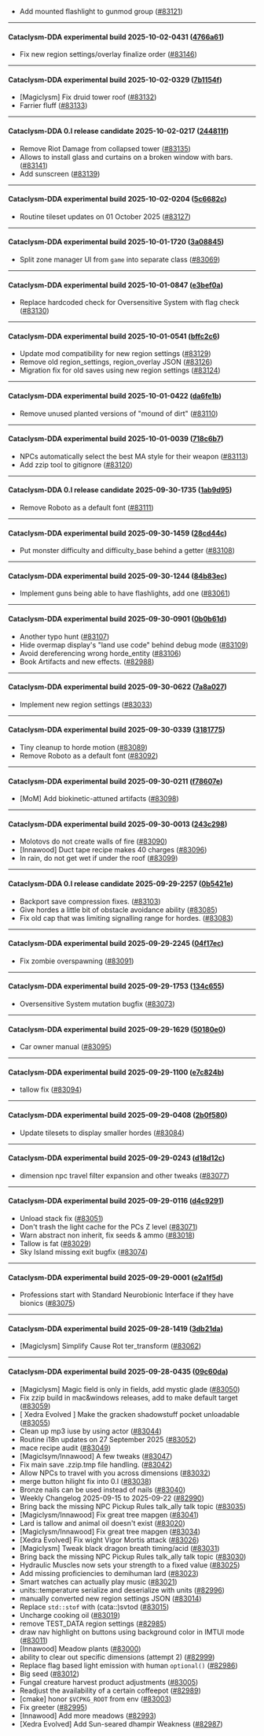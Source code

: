 * Add mounted flashlight to gunmod group ([#83121](https://github.com/CleverRaven/Cataclysm-DDA/pull/83121))

---

#### Cataclysm-DDA experimental build 2025-10-02-0431 ([4766a61](https://github.com/CleverRaven/Cataclysm-DDA/releases/tag/cdda-experimental-2025-10-02-0431))

* Fix new region settings/overlay finalize order ([#83146](https://github.com/CleverRaven/Cataclysm-DDA/pull/83146))

---

#### Cataclysm-DDA experimental build 2025-10-02-0329 ([7b1154f](https://github.com/CleverRaven/Cataclysm-DDA/releases/tag/cdda-experimental-2025-10-02-0329))

* [Magiclysm] Fix druid tower roof ([#83132](https://github.com/CleverRaven/Cataclysm-DDA/pull/83132))
* Farrier fluff ([#83133](https://github.com/CleverRaven/Cataclysm-DDA/pull/83133))

---

#### Cataclysm-DDA 0.I release candidate 2025-10-02-0217 ([244811f](https://github.com/CleverRaven/Cataclysm-DDA/releases/tag/cdda-0.I-2025-10-02-0217))

* Remove Riot Damage from collapsed tower ([#83135](https://github.com/CleverRaven/Cataclysm-DDA/pull/83135))
* Allows to install glass and curtains on a broken window with bars. ([#83141](https://github.com/CleverRaven/Cataclysm-DDA/pull/83141))
* Add sunscreen ([#83139](https://github.com/CleverRaven/Cataclysm-DDA/pull/83139))

---

#### Cataclysm-DDA experimental build 2025-10-02-0204 ([5c6682c](https://github.com/CleverRaven/Cataclysm-DDA/releases/tag/cdda-experimental-2025-10-02-0204))

* Routine tileset updates on 01 October 2025 ([#83127](https://github.com/CleverRaven/Cataclysm-DDA/pull/83127))

---

#### Cataclysm-DDA experimental build 2025-10-01-1720 ([3a08845](https://github.com/CleverRaven/Cataclysm-DDA/releases/tag/cdda-experimental-2025-10-01-1720))

* Split zone manager UI from `game` into separate class ([#83069](https://github.com/CleverRaven/Cataclysm-DDA/pull/83069))

---

#### Cataclysm-DDA experimental build 2025-10-01-0847 ([e3bef0a](https://github.com/CleverRaven/Cataclysm-DDA/releases/tag/cdda-experimental-2025-10-01-0847))

* Replace hardcoded check for Oversensitive System with flag check ([#83130](https://github.com/CleverRaven/Cataclysm-DDA/pull/83130))

---

#### Cataclysm-DDA experimental build 2025-10-01-0541 ([bffc2c6](https://github.com/CleverRaven/Cataclysm-DDA/releases/tag/cdda-experimental-2025-10-01-0541))

* Update mod compatibility for new region settings ([#83129](https://github.com/CleverRaven/Cataclysm-DDA/pull/83129))
* Remove old region_settings, region_overlay JSON ([#83126](https://github.com/CleverRaven/Cataclysm-DDA/pull/83126))
* Migration fix for old saves using new region settings ([#83124](https://github.com/CleverRaven/Cataclysm-DDA/pull/83124))

---

#### Cataclysm-DDA experimental build 2025-10-01-0422 ([da6fe1b](https://github.com/CleverRaven/Cataclysm-DDA/releases/tag/cdda-experimental-2025-10-01-0422))

* Remove unused planted versions of "mound of dirt" ([#83110](https://github.com/CleverRaven/Cataclysm-DDA/pull/83110))

---

#### Cataclysm-DDA experimental build 2025-10-01-0039 ([718c6b7](https://github.com/CleverRaven/Cataclysm-DDA/releases/tag/cdda-experimental-2025-10-01-0039))

* NPCs automatically select the best MA style for their weapon ([#83113](https://github.com/CleverRaven/Cataclysm-DDA/pull/83113))
* Add zzip tool to gitignore ([#83120](https://github.com/CleverRaven/Cataclysm-DDA/pull/83120))

---

#### Cataclysm-DDA 0.I release candidate 2025-09-30-1735 ([1ab9d95](https://github.com/CleverRaven/Cataclysm-DDA/releases/tag/cdda-0.I-2025-09-30-1735))

* Remove Roboto as a default font ([#83111](https://github.com/CleverRaven/Cataclysm-DDA/pull/83111))

---

#### Cataclysm-DDA experimental build 2025-09-30-1459 ([28cd44c](https://github.com/CleverRaven/Cataclysm-DDA/releases/tag/cdda-experimental-2025-09-30-1459))

* Put monster difficulty and difficulty_base behind a getter ([#83108](https://github.com/CleverRaven/Cataclysm-DDA/pull/83108))

---

#### Cataclysm-DDA experimental build 2025-09-30-1244 ([84b83ec](https://github.com/CleverRaven/Cataclysm-DDA/releases/tag/cdda-experimental-2025-09-30-1244))

* Implement guns being able to have flashlights, add one ([#83061](https://github.com/CleverRaven/Cataclysm-DDA/pull/83061))

---

#### Cataclysm-DDA experimental build 2025-09-30-0901 ([0b0b61d](https://github.com/CleverRaven/Cataclysm-DDA/releases/tag/cdda-experimental-2025-09-30-0901))

* Another typo hunt ([#83107](https://github.com/CleverRaven/Cataclysm-DDA/pull/83107))
* Hide overmap display's "land use code" behind debug mode ([#83109](https://github.com/CleverRaven/Cataclysm-DDA/pull/83109))
* Avoid dereferencing wrong horde_entity ([#83106](https://github.com/CleverRaven/Cataclysm-DDA/pull/83106))
* Book Artifacts and new effects. ([#82988](https://github.com/CleverRaven/Cataclysm-DDA/pull/82988))

---

#### Cataclysm-DDA experimental build 2025-09-30-0622 ([7a8a027](https://github.com/CleverRaven/Cataclysm-DDA/releases/tag/cdda-experimental-2025-09-30-0622))

* Implement new region settings ([#83033](https://github.com/CleverRaven/Cataclysm-DDA/pull/83033))

---

#### Cataclysm-DDA experimental build 2025-09-30-0339 ([3181775](https://github.com/CleverRaven/Cataclysm-DDA/releases/tag/cdda-experimental-2025-09-30-0339))

* Tiny cleanup to horde motion ([#83089](https://github.com/CleverRaven/Cataclysm-DDA/pull/83089))
* Remove Roboto as a default font ([#83092](https://github.com/CleverRaven/Cataclysm-DDA/pull/83092))

---

#### Cataclysm-DDA experimental build 2025-09-30-0211 ([f78607e](https://github.com/CleverRaven/Cataclysm-DDA/releases/tag/cdda-experimental-2025-09-30-0211))

* [MoM] Add biokinetic-attuned artifacts ([#83098](https://github.com/CleverRaven/Cataclysm-DDA/pull/83098))

---

#### Cataclysm-DDA experimental build 2025-09-30-0013 ([243c298](https://github.com/CleverRaven/Cataclysm-DDA/releases/tag/cdda-experimental-2025-09-30-0013))

* Molotovs do not create walls of fire ([#83090](https://github.com/CleverRaven/Cataclysm-DDA/pull/83090))
* [Innawood] Duct tape recipe makes 40 charges ([#83096](https://github.com/CleverRaven/Cataclysm-DDA/pull/83096))
* In rain, do not get wet if under the roof ([#83099](https://github.com/CleverRaven/Cataclysm-DDA/pull/83099))

---

#### Cataclysm-DDA 0.I release candidate 2025-09-29-2257 ([0b5421e](https://github.com/CleverRaven/Cataclysm-DDA/releases/tag/cdda-0.I-2025-09-29-2257))

* Backport save compression fixes. ([#83103](https://github.com/CleverRaven/Cataclysm-DDA/pull/83103))
* Give hordes a little bit of obstacle avoidance ability ([#83085](https://github.com/CleverRaven/Cataclysm-DDA/pull/83085))
* Fix old cap that was limiting signalling range for hordes. ([#83083](https://github.com/CleverRaven/Cataclysm-DDA/pull/83083))

---

#### Cataclysm-DDA experimental build 2025-09-29-2245 ([04f17ec](https://github.com/CleverRaven/Cataclysm-DDA/releases/tag/cdda-experimental-2025-09-29-2245))

* Fix zombie overspawning ([#83091](https://github.com/CleverRaven/Cataclysm-DDA/pull/83091))

---

#### Cataclysm-DDA experimental build 2025-09-29-1753 ([134c655](https://github.com/CleverRaven/Cataclysm-DDA/releases/tag/cdda-experimental-2025-09-29-1753))

* Oversensitive System mutation bugfix ([#83073](https://github.com/CleverRaven/Cataclysm-DDA/pull/83073))

---

#### Cataclysm-DDA experimental build 2025-09-29-1629 ([50180e0](https://github.com/CleverRaven/Cataclysm-DDA/releases/tag/cdda-experimental-2025-09-29-1629))

* Car owner manual ([#83095](https://github.com/CleverRaven/Cataclysm-DDA/pull/83095))

---

#### Cataclysm-DDA experimental build 2025-09-29-1100 ([e7c824b](https://github.com/CleverRaven/Cataclysm-DDA/releases/tag/cdda-experimental-2025-09-29-1100))

* tallow fix ([#83094](https://github.com/CleverRaven/Cataclysm-DDA/pull/83094))

---

#### Cataclysm-DDA experimental build 2025-09-29-0408 ([2b0f580](https://github.com/CleverRaven/Cataclysm-DDA/releases/tag/cdda-experimental-2025-09-29-0408))

* Update tilesets to display smaller hordes ([#83084](https://github.com/CleverRaven/Cataclysm-DDA/pull/83084))

---

#### Cataclysm-DDA experimental build 2025-09-29-0243 ([d18d12c](https://github.com/CleverRaven/Cataclysm-DDA/releases/tag/cdda-experimental-2025-09-29-0243))

* dimension npc travel filter expansion and other tweaks ([#83077](https://github.com/CleverRaven/Cataclysm-DDA/pull/83077))

---

#### Cataclysm-DDA experimental build 2025-09-29-0116 ([d4c9291](https://github.com/CleverRaven/Cataclysm-DDA/releases/tag/cdda-experimental-2025-09-29-0116))

* Unload stack fix ([#83051](https://github.com/CleverRaven/Cataclysm-DDA/pull/83051))
* Don't trash the light cache for the PCs Z level ([#83071](https://github.com/CleverRaven/Cataclysm-DDA/pull/83071))
* Warn abstract non inherit, fix seeds & ammo ([#83018](https://github.com/CleverRaven/Cataclysm-DDA/pull/83018))
* Tallow is fat ([#83029](https://github.com/CleverRaven/Cataclysm-DDA/pull/83029))
* Sky Island missing exit bugfix ([#83074](https://github.com/CleverRaven/Cataclysm-DDA/pull/83074))

---

#### Cataclysm-DDA experimental build 2025-09-29-0001 ([e2a1f5d](https://github.com/CleverRaven/Cataclysm-DDA/releases/tag/cdda-experimental-2025-09-29-0001))

* Professions start with Standard Neurobionic Interface if they have bionics ([#83075](https://github.com/CleverRaven/Cataclysm-DDA/pull/83075))

---

#### Cataclysm-DDA experimental build 2025-09-28-1419 ([3db21da](https://github.com/CleverRaven/Cataclysm-DDA/releases/tag/cdda-experimental-2025-09-28-1419))

* [Magiclysm] Simplify Cause Rot ter_transform ([#83062](https://github.com/CleverRaven/Cataclysm-DDA/pull/83062))

---

#### Cataclysm-DDA experimental build 2025-09-28-0435 ([09c60da](https://github.com/CleverRaven/Cataclysm-DDA/releases/tag/cdda-experimental-2025-09-28-0435))

* [Magiclysm] Magic field is only in fields, add mystic glade ([#83050](https://github.com/CleverRaven/Cataclysm-DDA/pull/83050))
* Fix zzip build in mac&windows releases, add to make default target ([#83059](https://github.com/CleverRaven/Cataclysm-DDA/pull/83059))
* [ Xedra Evolved ] Make the gracken shadowstuff pocket unloadable ([#83055](https://github.com/CleverRaven/Cataclysm-DDA/pull/83055))
* Clean up mp3 iuse by using actor ([#83044](https://github.com/CleverRaven/Cataclysm-DDA/pull/83044))
* Routine i18n updates on 27 September 2025 ([#83052](https://github.com/CleverRaven/Cataclysm-DDA/pull/83052))
* mace recipe audit ([#83049](https://github.com/CleverRaven/Cataclysm-DDA/pull/83049))
* [Magiclsym/Innawood] A few tweaks ([#83047](https://github.com/CleverRaven/Cataclysm-DDA/pull/83047))
* Fix main save .zzip.tmp file handling. ([#83042](https://github.com/CleverRaven/Cataclysm-DDA/pull/83042))
* Allow NPCs to travel with you across dimensions ([#83032](https://github.com/CleverRaven/Cataclysm-DDA/pull/83032))
* merge button hilight fix into 0.I ([#83038](https://github.com/CleverRaven/Cataclysm-DDA/pull/83038))
* Bronze nails can be used instead of nails ([#83040](https://github.com/CleverRaven/Cataclysm-DDA/pull/83040))
* Weekly Changelog 2025-09-15 to 2025-09-22 ([#82990](https://github.com/CleverRaven/Cataclysm-DDA/pull/82990))
* Bring back the missing NPC Pickup Rules talk_ally talk topic ([#83035](https://github.com/CleverRaven/Cataclysm-DDA/pull/83035))
* [Magiclysm/Innawood] Fix great tree mapgen ([#83041](https://github.com/CleverRaven/Cataclysm-DDA/pull/83041))
* Lard is tallow and animal oil doesn't exist ([#83020](https://github.com/CleverRaven/Cataclysm-DDA/pull/83020))
* [Magiclysm/Innawood] Fix great tree mapgen ([#83034](https://github.com/CleverRaven/Cataclysm-DDA/pull/83034))
* [Xedra Evolved] Fix wight Vigor Mortis attack ([#83026](https://github.com/CleverRaven/Cataclysm-DDA/pull/83026))
* [Magiclysm] Tweak black dragon breath timing/acid ([#83031](https://github.com/CleverRaven/Cataclysm-DDA/pull/83031))
* Bring back the missing NPC Pickup Rules talk_ally talk topic ([#83030](https://github.com/CleverRaven/Cataclysm-DDA/pull/83030))
* Hydraulic Muscles now sets your strength to a fixed value ([#83025](https://github.com/CleverRaven/Cataclysm-DDA/pull/83025))
* Add missing proficiencies to demihuman lard ([#83023](https://github.com/CleverRaven/Cataclysm-DDA/pull/83023))
* Smart watches can actually play music ([#83021](https://github.com/CleverRaven/Cataclysm-DDA/pull/83021))
* units::temperature serialize and deserialize with units ([#82996](https://github.com/CleverRaven/Cataclysm-DDA/pull/82996))
* manually converted new region settings JSON ([#83014](https://github.com/CleverRaven/Cataclysm-DDA/pull/83014))
* Replace `std::stof` with (cata::)svtod ([#83015](https://github.com/CleverRaven/Cataclysm-DDA/pull/83015))
* Uncharge cooking oil ([#83019](https://github.com/CleverRaven/Cataclysm-DDA/pull/83019))
* remove TEST_DATA region settings ([#82985](https://github.com/CleverRaven/Cataclysm-DDA/pull/82985))
* draw nav highlight on buttons using background color in IMTUI mode ([#83011](https://github.com/CleverRaven/Cataclysm-DDA/pull/83011))
* [Innawood] Meadow plants ([#83000](https://github.com/CleverRaven/Cataclysm-DDA/pull/83000))
* ability to clear out specific dimensions (attempt 2) ([#82999](https://github.com/CleverRaven/Cataclysm-DDA/pull/82999))
* Replace flag based light emission with human `optional()` ([#82986](https://github.com/CleverRaven/Cataclysm-DDA/pull/82986))
* Big seed ([#83012](https://github.com/CleverRaven/Cataclysm-DDA/pull/83012))
* Fungal creature harvest product adjustments ([#83005](https://github.com/CleverRaven/Cataclysm-DDA/pull/83005))
* Readjust the availability of a certain coffeepot ([#82989](https://github.com/CleverRaven/Cataclysm-DDA/pull/82989))
* [cmake] honor `$VCPKG_ROOT` from env ([#83003](https://github.com/CleverRaven/Cataclysm-DDA/pull/83003))
* Fix greeter ([#82995](https://github.com/CleverRaven/Cataclysm-DDA/pull/82995))
* [Innawood] Add more meadows ([#82993](https://github.com/CleverRaven/Cataclysm-DDA/pull/82993))
* [Xedra Evolved] Add Sun-seared dhampir Weakness ([#82987](https://github.com/CleverRaven/Cataclysm-DDA/pull/82987))
